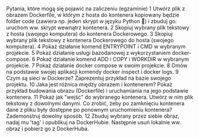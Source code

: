 Pytania, które mogą się pojawić na zaliczeniu (egzaminie)
1 Utwórz plik z obrazem Dockerfile, w którym z hosta do kontenera kopiowany będzie folder code (zawiera np. jeden skrypt w języku Python 🐍) i zbuduj go:
uruchom ww. skrypt wewnątrz kontenera.
2 Skopiuj wybrany plik tekstowy z hosta (swojego komputera) do kontenera Dockerowego.
3 Skopiuj wybrany plik tekstowy z kontenera Dockerowego do hosta (swojego komputera).
4 Pokaż działanie komend ENTRYPOINT i CMD w wybranym projekcie.
5 Pokaż działanie usługi bazodanowej z wykorzystaniem docker-compose.
6 Pokaż działanie komend ADD i COPY i WORKDIR w wybranym projekcie.
7 Pokaż działanie docker compose w swoim projekcie.
8 Omów na podstawie swojej aplikacji komendy docker inspect i docker logs.
9 Czym są sieci w Dockerze? Zaprezentuj przykład na bazie swojego projektu.
10 Jaka jest różnica między obrazem i kontenerem? Pokaż przykład budowania obrazu (Dockerfile) i uruchamiania na jego podstawie kontenera.
11 Pokaż jak "wejść" do wybranego kontenera.
Utwórz w nim plik tekstowy z dowolnymi danymi. Co zrobić, żeby po zamknięciu kontenera dane z pliku były dostępne po ponownym uruchomieniu kontenera?
Zademonstruj dowolny sposób.
12 Zbuduj wybrany przez siebie obraz, nadaj mu 'tag' i opublikuj na DockerHubie. Następnie usuń lokalnie ww. obraz i pobierz go z DockerHuba.
